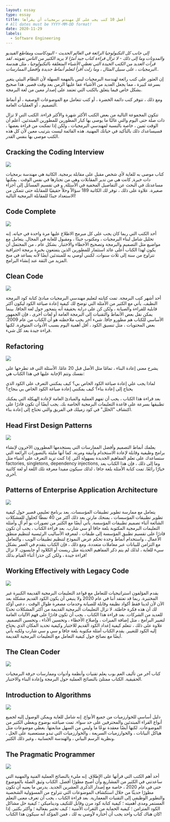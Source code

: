 ```yaml
---
layout: essay
type: essay
title: أفضل 10 كتب يجب على كل مهندس برمجيات أن يقرأها
# All dates must be YYYY-MM-DD format!
date: 2020-11-29
labels:
  - Software Engineering
---
```



*إلى جانب كل التكنولوجيا الرائعة في العالم الحديث - البودكاست ومقاطع الفيديو والمدونات وما إلى ذلك - لا تزال قراءة كتاب جيد أمرًا لا يريد الكثير من الناس تفويته. لقد قرأت العديد من الكتب الجيدة التي تغطي الأشياء المتعلقة بالتكنولوجيا ، مثل هندسة البرمجيات ، على سبيل المثال ، وما زلت أقرأ لتعلم أنماط جديدة وأفضل الممارسات..*

إن العثور على كتب رائعة لهندسة البرمجيات ليس بالمهمة السهلة لأن النظام البيئي يتغير بسرعة كبيرة ، مما يجعل العديد من الأشياء عفا عليها الزمن بعد وقت قصير. هذا صحيح بشكل خاص فيما يتعلق بالكتب التي تعتمد على إصدار معين من لغة البرمجة.

ومع ذلك ، تتوفر كتب دائمة الخضرة ، أو كتب تتعامل مع الموضوعات الوصفية ، أو أنماط التصميم ، أو العقليات العامة.

تتكون المجموعة التالية من بعض الكتب الأكثر شهرة والأكثر قراءة. الكتب التي لا تزال ذات صلة حتى اليوم والتي غالبًا ما يوصى بها كبار المطورين للمطورين المبتدئين. أعلم أن الوقت ثمين ، خاصة بالنسبة لمهندسي البرمجيات ، ولكن إذا تمكنت من قراءة بعضها ، فسيساعدك ذلك بالتأكيد في حياتك المهنية. هذه القائمة ليست بترتيب معين لأن كل هذه الكتب موصى بها بنفس القدر.

## Cracking the Coding Interview
<img class="ui tiny right spaced image" src="https://images.ctfassets.net/28643bqnqgzl/8jAuhfCscwKRrIyGdPVCX/77045c1a59926eaf315f15008edc371a/book1.png">

كتاب موصى به للغاية لأي شخص مقبل على مقابلة برمجية. الكاتبة هي مهندسة برمجيات دات خبرة, كانت هي من تدير المقابلات وهي من تجتازها في نفس الوقت . يمكنها مساعدتك في البحث عن التفاصيل المخفية في الأسئلة, و في تقسيم المسائل إلى أجزاء صغيرة.
علاوة على ذلك ، توفر لك الكاتبة 189 سؤالاً وحلاً حقيقيًا للمقابلة حتى تتمكن من الاستعداد جيدًا للمقابلة البرمجية التالية!

## Code Complete
<img class="ui tiny right spaced image" src="https://images.ctfassets.net/28643bqnqgzl/6MgcrygfLqKA3rlXemm5RE/d130f9afc7d32e0eae34f123afddeaf0/book2.png">

أحد الكتب التي ربما كان يجب على كل مبرمج الاطلاع عليها مرة واحدة في حياته.
إنه تحليل شامل لبناء البرمجيات ، ومكتوب جيدًا ، ومقبول للغاية في المجال. يتعامل مع مواضيع مثل التصميم والبرمجة وتصحيح الأخطاء والاختبار.
بشكل عام ، من المحتمل أن يكون لهذا الكتاب أعلى عائد استثمار للمطورين الذين يتمتعون بخبرة برمجة احترافية تتراوح من سنة إلى ثلاث سنوات. لكنني أوصي به للمبتدئين أيضًا لأنه يساعد في منح المزيد من الثقة عند إنشاء البرامج.

## Clean Code
<img class="ui tiny right spaced image" src="https://images.ctfassets.net/28643bqnqgzl/1yJ2eeg5M3v4racL3jcs1E/0bf6a703ba2f36421126869e5a682d30/book3.png">

أحد أشهر كتب البرمجة. تمت كتابته لتعليم مهندسي البرمجيات مبادئ كتابة كود البرمجة النظيف. يأتي مع الكثير من الأمثلة التي توضح لك كيفية إعادة صياغة الكود ليكون أكثر قابلية للقراءة والصيانة ، ولكن كن على دراية بحقيقة أنه يتمحور حول لغة الجافا. بينما يمكن نقل بعض الأنماط والتقنيات إلى البرمجة العامة أو لغات أخرى ، فإن الجمهور الأساسي للكتاب هم مطورو جافا.
شيء آخر يجب ملاحظته هو أن الكتاب من عام 2009. بعض المحتويات ، مثل تنسيق الكود ، أقل أهمية اليوم بسبب الأدوات المتوفرة. لكنها قراءة جيدة بعد كل شيء.

## Refactoring
<img class="ui tiny right spaced image" src="https://images.ctfassets.net/28643bqnqgzl/1MLGWO2ENQ2L4L9X8DMWa0/e3370b60f6bd425c27a8e62a25762721/book4.png">

يشرح معنى إعادة البناء ، تمامًا مثل الأصل قبل 20 عامًا. الأسئلة التي قد تطرحها على نفسك وتتم الإجابة عليها في هذا الكتاب هي:

لماذا يجب علي إعادة صياغة الكود الخاص بي؟
كيف يمكنني التعرف على الكود الذي يحتاج إلى إعادة بناء؟
كيف يمكنني إعادة صياغة الكود الخاص بي بنجاح؟

بعد قراءة هذا الكتاب ، يجب أن تفهم العملية والمبادئ العامة لإعادة الهيكلة التي يمكنك تطبيقها بسرعة على قاعدة التعليمات البرمجية الخاصة بك. يجب أيضًا أن تكون قادرًا على اكتشاف "الخلل" في كود زميلك في الفريق والتي تحتاج إلى إعادة بناء.

## Head First Design Patterns
<img class="ui tiny right spaced image" src="https://images.ctfassets.net/28643bqnqgzl/3OB8nL5Kp2sW3wFfBgVKTy/a9de1470ea432b0a282cd05e415a6c32/book5.png">

يعلمك أنماط التصميم وأفضل الممارسات التي يستخدمها المطورون الآخرون لإنشاء برامج وظيفية وقابلة لإعادة الاستخدام وأنيقة ومرنة. كما أنها مليئة بالتصورات الرائعة التي ستساعدك على تعلم المفاهيم الجديدة بسهولة أكبر.
إذا كنت تريد التعرف على أشياء مثل factories, singletons, dependency injections, وما إلى ذلك ، فإن هذا الكتاب يعد خيارًا رائعًا. تمت كتابة الأمثلة بلغة جافا ، لذلك سيكون مفيدا معرفة تلك اللغة أو لغة كائنية أخرى.

## Patterns of Enterprise Application Architecture
<img class="ui tiny right spaced image" src="https://images.ctfassets.net/28643bqnqgzl/4voRZTr6YZmzOFHRKmluYS/499bc5d3dd7d27cdecbed8bc6e3b5916/book6.png">

يتعامل مع ممارسة تطوير تطبيقات المؤسسات. بعد برنامج تعليمي قصير حول كيفية تطوير تطبيقات المؤسسات ، يمنحك مارتن بعد ذلك أكثر من 40 نمطًا كحلول للمشكلات الشائعة أثناء تصميم تطبيقات المؤسسة. يأتي أيضًا مع الكثير من تصورات يو أم أل وأمثلة التعليمات البرمجية المكتوبة بلغة جافا أو سي شارب.
بعد قراءة الكتاب ، يجب أن تكون قادرًا على تقسيم تطبيق المؤسسة إلى طبقات ، لمعرفة الأساليب الرئيسية لتنظيم منطق الأعمال ، واستخدام أنماط وحدة تحكم عرض النموذج لتنظيم تطبيقات الويب ، والتعامل مع التزامن للبيانات عبر معاملات متعددة.
ومع ذلك ، فإن الكتاب يتقدم في العمر بشكل سيء للغاية ، لذلك لم يتم ذكر المفاهيم الحديثة مثل ريست أو الكلاود أو جايسون. لا تزال قراءة جيدة ، ولكن كن حذرا أثناء القيام بذلك!

## Working Effectively with Legacy Code
<img class="ui tiny right spaced image" src="https://images.ctfassets.net/28643bqnqgzl/6cGD2Yq89Gnb8CAxgvFbai/fc3649f72923fd6dcdb55994e9df6037/book7.png">

يقدم المؤلفون استراتيجيات للتعامل مع قواعد التعليمات البرمجية القديمة الكبيرة غير المختبرة. ربما قد تعتقد أننا في عام 2020 ولا ينبغي أن يكون الكود القديم مشكلة بعد الآن لأن لدينا فقط أكواد نظيفة وقابلة للصيانة وخدمات مصغرة طوال الوقت ، دعني أؤكد لك أن هذه فكرة خاطئة. لا تزال التعليمات البرمجية القديمة من أكثر المشكلات تحديًا للعديد من الشركات.
بعد قراءة هذا الكتاب ، يجب أن تكون قادرًا على فهم الآليات العامة لتغيير البرامج ، مثل إضافة الميزات ، وإصلاح الأخطاء ، وتحسين الأداء ، وتحسين التصميم. علاوة على ذلك ، تتعلم كيفية إعداد الكود القديم للاختبار وكيفية تحديد المكان الذي يحتاج إليه الكود للتغيير.
يقدم الكتاب أمثلة مكتوبة بلغة جافا و سي و سي شارب ولكنه يأتي أيضًا مع نصائح حول كيفية التعامل مع التعليمات البرمجية القديمة.

## The Clean Coder
<img class="ui tiny right spaced image" src="https://images.ctfassets.net/28643bqnqgzl/36vkEjilqKnuHMTd0enDUt/82b2d1a4d23f69c8c863ee3c9e38f6dd/book8.png">

كتاب آخر من تأليف العم بوب يعلم تقنيات وأنظمة وأدوات وممارسات حرفة البرمجيات الحقيقية. الكتاب ممتلئ بالنصائح العملية حول البرمجة وإعادة البناء والاختبار.

## Introduction to Algorithms
<img class="ui tiny right spaced image" src="https://images.ctfassets.net/28643bqnqgzl/3NbEFI3sIiY0SD6fPz2TML/3a2cb81d204bd7863b2c3a544eaacda2/book9.png">

دليل أساسي للخوارزميات من جميع الأنواع. إنه شامل للغاية ويمكن الوصول إليه لجميع أنواع القراء المبتدئين والمحترفين على حد سواء. تمت صياغته بوضوح ويغطي الكثير من الموضوعات. لكنها أيضًا معقدة نوعًا ما وليس من السهل متابعتها.
يغطي موضوعات مثل هياكل البيانات ، والخوارزميات السريعة ، والخوارزميات التي تبدو مستعصية على الحل ، ونظرية الرسم البياني ، والهندسة الحسابية ، وغير ذلك الكثير.

## The Pragmatic Programmer
<img class="ui tiny right spaced image" src="https://images.ctfassets.net/28643bqnqgzl/5c88z0NWh3SwOzfwDftERE/e333488b3057bafca0826c3659213a83/book10.png">

أحد أهم الكتب التي قرأتها على الإطلاق. إنه مليء بالنصائح العملية الفنية والمهنية التي ساعدتني في الكثير من المشاريع وأن أصبح مطورًا أفضل.
الكتاب وثيق الصلة بالموضوع حتى في عام 2020 ، خاصة مع إصدار الذكرى العشرين الجديد. يدرس ما يعنيه أن تكون مطورًا حديثًا من خلال استكشاف الموضوعات التي تتراوح من المسؤولية الشخصية والتطوير الوظيفي إلى التقنيات المعمارية.
بعد قراءة الكتاب ، يجب أن تعرف معنى التعلم المستمر ومدى أهميته ؛ كيفية كتابة كود مرن وقابل للتكيف وديناميكي ؛ كيفية حل مشاكل الكود المتزامن ؛ كيفية الحماية من الثغرات الأمنية ؛ كيف تختبر بفعالية ؛ وأكثر بكثير.
إذا كان هناك كتاب واحد يجب أن أختاره لأوصي به لك ، فمن المؤكد أنه سيكون هذا الكتاب!


